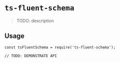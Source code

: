 # `ts-fluent-schema`

> TODO: description

## Usage

```
const tsFluentSchema = require('ts-fluent-schema');

// TODO: DEMONSTRATE API
```

